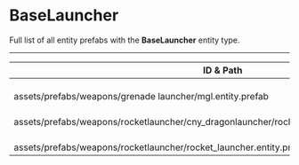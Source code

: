 # BaseLauncher
Full list of all <Badge type="warning" text="3"/> entity prefabs with the **BaseLauncher** entity type.

---
| ID & Path |
| --- |
| <a href="#1233562048"><Badge id="1233562048" type="tip" text="#"/></a> <Badge type="tip" text="1233562048"/> <br> assets/prefabs/weapons/grenade launcher/mgl.entity.prefab |
| <a href="#3036013699"><Badge id="3036013699" type="tip" text="#"/></a> <Badge type="tip" text="3036013699"/> <br> assets/prefabs/weapons/rocketlauncher/cny_dragonlauncher/rocket_launcher_dragon.entity.prefab |
| <a href="#601440135"><Badge id="601440135" type="tip" text="#"/></a> <Badge type="tip" text="601440135"/> <br> assets/prefabs/weapons/rocketlauncher/rocket_launcher.entity.prefab |
